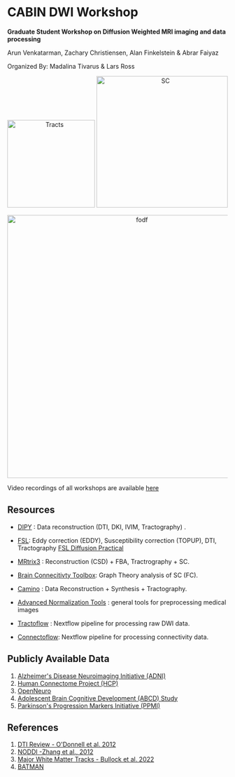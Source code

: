 # **CABIN DWI Workshop**

**Graduate Student Workshop on Diffusion Weighted MRI imaging and data processing**

Arun Venkatarman, Zachary Christiensen, Alan Finkelstein & Abrar Faiyaz

Organized By: Madalina Tivarus & Lars Ross 


<p align='center'>
   <img src="images/tracts2.jpeg" alt="Tracts" width="200"/>
  <img src ="images/SC.jpeg" alt="SC" width=300/> 
</p>
<p align='center'>
  <img src ="images/fODFs.png" alt='fodf' width=600/>
</p>


Video recordings of all workshops are available [here](https://rochester.box.com/s/91t2eb0neym1zolozqml11tejikrb8kz)

## Resources 

* [DIPY](https://dipy.org) : Data reconstruction (DTI, DKI, IVIM, Tractography) .
* [FSL](https://fsl.fmrib.ox.ac.uk/fsl/fslwiki/FDT/UserGuide):  Eddy correction (EDDY), Susceptibility correction (TOPUP), DTI, Tractography [FSL Diffusion Practical](https://fsl.fmrib.ox.ac.uk/fslcourse/2019_Beijing/lectures/FDT/fdt1.html)
* [MRtrix3](https://www.mrtrix.org/) : Reconstruction (CSD) + FBA, Tractrography + SC.
* [Brain Connecitivty Toolbox](https://sites.google.com/site/bctnet/): Graph Theory analysis of SC (FC).
* [Camino](http://camino.cs.ucl.ac.uk/) : Data Reconstruction + Synthesis + Tractography.

* [Advanced Normalization Tools](https://github.com/ANTsX) : general tools for preprocessing medical images 
* [Tractoflow](https://github.com/scilus/tractoflow) : Nextflow pipeline for processing raw DWI data. 
* [Connectoflow](https://github.com/scilus/connectoflow): Nextflow pipeline for processing connectivity data. 


## Publicly Available Data 

1. [Alzheimer's Disease Neuroimaging Initiative (ADNI)](https://adni.loni.usc.edu/)
2. [Human Connectome Project (HCP)](http://www.humanconnectomeproject.org/)
3. [OpenNeuro](https://openneuro.org/)
4. [Adolescent Brain Cognitive Development (ABCD) Study](https://abcdstudy.org/)
5. [Parkinson's Progression Markers Initiative (PPMI)](https://www.ppmi-info.org/)

## References
1. [DTI Review - O'Donnell et al. 2012](https://www.ncbi.nlm.nih.gov/pmc/articles/PMC3163395/)
2. [NODDI -Zhang et al., 2012](https://www.sciencedirect.com/science/article/pii/S1053811912003539?via%3Dihub)
3. [Major White Matter Tracks - Bullock et al. 2022](https://psyarxiv.com/fvk5r/)
4. [BATMAN](Batman.pdf)
